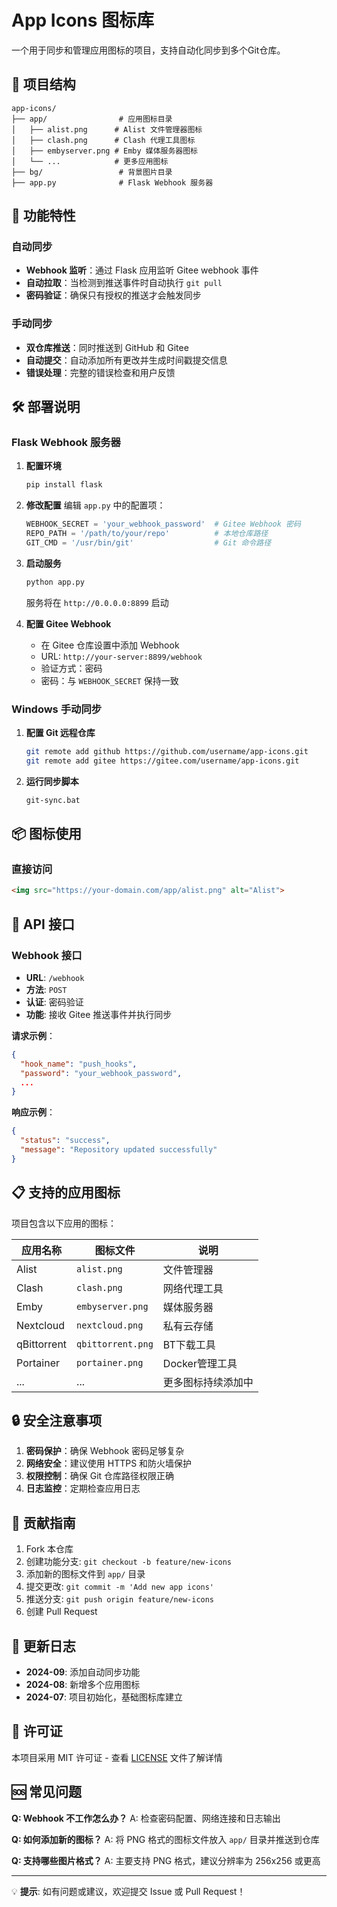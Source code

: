 # App Icons 图标库

一个用于同步和管理应用图标的项目，支持自动化同步到多个Git仓库。

## 📁 项目结构

```
app-icons/
├── app/                # 应用图标目录
│   ├── alist.png      # Alist 文件管理器图标
│   ├── clash.png      # Clash 代理工具图标
│   ├── embyserver.png # Emby 媒体服务器图标
│   └── ...            # 更多应用图标
├── bg/                 # 背景图片目录
├── app.py              # Flask Webhook 服务器
```

## 🚀 功能特性

### 自动同步
- **Webhook 监听**：通过 Flask 应用监听 Gitee webhook 事件
- **自动拉取**：当检测到推送事件时自动执行 `git pull`
- **密码验证**：确保只有授权的推送才会触发同步

### 手动同步
- **双仓库推送**：同时推送到 GitHub 和 Gitee
- **自动提交**：自动添加所有更改并生成时间戳提交信息
- **错误处理**：完整的错误检查和用户反馈

## 🛠️ 部署说明

### Flask Webhook 服务器

1. **配置环境**
   ```bash
   pip install flask
   ```

2. **修改配置**
   编辑 `app.py` 中的配置项：
   ```python
   WEBHOOK_SECRET = 'your_webhook_password'  # Gitee Webhook 密码
   REPO_PATH = '/path/to/your/repo'          # 本地仓库路径
   GIT_CMD = '/usr/bin/git'                  # Git 命令路径
   ```

3. **启动服务**
   ```bash
   python app.py
   ```
   服务将在 `http://0.0.0.0:8899` 启动

4. **配置 Gitee Webhook**
   - 在 Gitee 仓库设置中添加 Webhook
   - URL: `http://your-server:8899/webhook`
   - 验证方式：密码
   - 密码：与 `WEBHOOK_SECRET` 保持一致

### Windows 手动同步

1. **配置 Git 远程仓库**
   ```bash
   git remote add github https://github.com/username/app-icons.git
   git remote add gitee https://gitee.com/username/app-icons.git
   ```

2. **运行同步脚本**
   ```bash
   git-sync.bat
   ```

## 📦 图标使用

### 直接访问
```html
<img src="https://your-domain.com/app/alist.png" alt="Alist">
```

## 🔧 API 接口

### Webhook 接口
- **URL**: `/webhook`
- **方法**: `POST`
- **认证**: 密码验证
- **功能**: 接收 Gitee 推送事件并执行同步

**请求示例**：
```json
{
  "hook_name": "push_hooks",
  "password": "your_webhook_password",
  ...
}
```

**响应示例**：
```json
{
  "status": "success",
  "message": "Repository updated successfully"
}
```

## 📋 支持的应用图标

项目包含以下应用的图标：

| 应用名称 | 图标文件 | 说明 |
|---------|---------|------|
| Alist | `alist.png` | 文件管理器 |
| Clash | `clash.png` | 网络代理工具 |
| Emby | `embyserver.png` | 媒体服务器 |
| Nextcloud | `nextcloud.png` | 私有云存储 |
| qBittorrent | `qbittorrent.png` | BT下载工具 |
| Portainer | `portainer.png` | Docker管理工具 |
| ... | ... | 更多图标持续添加中 |

## 🔒 安全注意事项

1. **密码保护**：确保 Webhook 密码足够复杂
2. **网络安全**：建议使用 HTTPS 和防火墙保护
3. **权限控制**：确保 Git 仓库路径权限正确
4. **日志监控**：定期检查应用日志

## 🤝 贡献指南

1. Fork 本仓库
2. 创建功能分支: `git checkout -b feature/new-icons`
3. 添加新的图标文件到 `app/` 目录
4. 提交更改: `git commit -m 'Add new app icons'`
5. 推送分支: `git push origin feature/new-icons`
6. 创建 Pull Request

## 📝 更新日志

- **2024-09**: 添加自动同步功能
- **2024-08**: 新增多个应用图标
- **2024-07**: 项目初始化，基础图标库建立

## 📄 许可证

本项目采用 MIT 许可证 - 查看 [LICENSE](LICENSE) 文件了解详情

## 🆘 常见问题

**Q: Webhook 不工作怎么办？**
A: 检查密码配置、网络连接和日志输出

**Q: 如何添加新的图标？**
A: 将 PNG 格式的图标文件放入 `app/` 目录并推送到仓库

**Q: 支持哪些图片格式？**
A: 主要支持 PNG 格式，建议分辨率为 256x256 或更高

---

💡 **提示**: 如有问题或建议，欢迎提交 Issue 或 Pull Request！